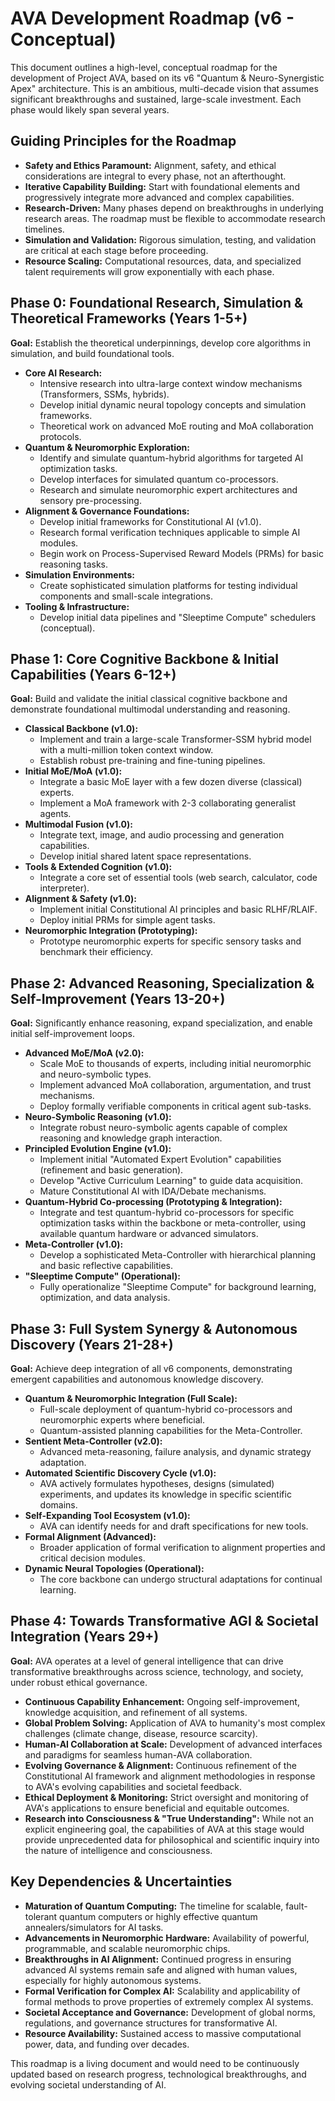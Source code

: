 # AVA Development Roadmap (v6 - Conceptual)

This document outlines a high-level, conceptual roadmap for the development of Project AVA, based on its v6 "Quantum & Neuro-Synergistic Apex" architecture. This is an ambitious, multi-decade vision that assumes significant breakthroughs and sustained, large-scale investment. Each phase would likely span several years.

## Guiding Principles for the Roadmap

* **Safety and Ethics Paramount:** Alignment, safety, and ethical considerations are integral to every phase, not an afterthought.
* **Iterative Capability Building:** Start with foundational elements and progressively integrate more advanced and complex capabilities.
* **Research-Driven:** Many phases depend on breakthroughs in underlying research areas. The roadmap must be flexible to accommodate research timelines.
* **Simulation and Validation:** Rigorous simulation, testing, and validation are critical at each stage before proceeding.
* **Resource Scaling:** Computational resources, data, and specialized talent requirements will grow exponentially with each phase.

## Phase 0: Foundational Research, Simulation & Theoretical Frameworks (Years 1-5+)

**Goal:** Establish the theoretical underpinnings, develop core algorithms in simulation, and build foundational tools.

* **Core AI Research:**
    * Intensive research into ultra-large context window mechanisms (Transformers, SSMs, hybrids).
    * Develop initial dynamic neural topology concepts and simulation frameworks.
    * Theoretical work on advanced MoE routing and MoA collaboration protocols.
* **Quantum & Neuromorphic Exploration:**
    * Identify and simulate quantum-hybrid algorithms for targeted AI optimization tasks.
    * Develop interfaces for simulated quantum co-processors.
    * Research and simulate neuromorphic expert architectures and sensory pre-processing.
* **Alignment & Governance Foundations:**
    * Develop initial frameworks for Constitutional AI (v1.0).
    * Research formal verification techniques applicable to simple AI modules.
    * Begin work on Process-Supervised Reward Models (PRMs) for basic reasoning tasks.
* **Simulation Environments:**
    * Create sophisticated simulation platforms for testing individual components and small-scale integrations.
* **Tooling & Infrastructure:**
    * Develop initial data pipelines and "Sleeptime Compute" schedulers (conceptual).

## Phase 1: Core Cognitive Backbone & Initial Capabilities (Years 6-12+)

**Goal:** Build and validate the initial classical cognitive backbone and demonstrate foundational multimodal understanding and reasoning.

* **Classical Backbone (v1.0):**
    * Implement and train a large-scale Transformer-SSM hybrid model with a multi-million token context window.
    * Establish robust pre-training and fine-tuning pipelines.
* **Initial MoE/MoA (v1.0):**
    * Integrate a basic MoE layer with a few dozen diverse (classical) experts.
    * Implement a MoA framework with 2-3 collaborating generalist agents.
* **Multimodal Fusion (v1.0):**
    * Integrate text, image, and audio processing and generation capabilities.
    * Develop initial shared latent space representations.
* **Tools & Extended Cognition (v1.0):**
    * Integrate a core set of essential tools (web search, calculator, code interpreter).
* **Alignment & Safety (v1.0):**
    * Implement initial Constitutional AI principles and basic RLHF/RLAIF.
    * Deploy initial PRMs for simple agent tasks.
* **Neuromorphic Integration (Prototyping):**
    * Prototype neuromorphic experts for specific sensory tasks and benchmark their efficiency.

## Phase 2: Advanced Reasoning, Specialization & Self-Improvement (Years 13-20+)

**Goal:** Significantly enhance reasoning, expand specialization, and enable initial self-improvement loops.

* **Advanced MoE/MoA (v2.0):**
    * Scale MoE to thousands of experts, including initial neuromorphic and neuro-symbolic types.
    * Implement advanced MoA collaboration, argumentation, and trust mechanisms.
    * Deploy formally verifiable components in critical agent sub-tasks.
* **Neuro-Symbolic Reasoning (v1.0):**
    * Integrate robust neuro-symbolic agents capable of complex reasoning and knowledge graph interaction.
* **Principled Evolution Engine (v1.0):**
    * Implement initial "Automated Expert Evolution" capabilities (refinement and basic generation).
    * Develop "Active Curriculum Learning" to guide data acquisition.
    * Mature Constitutional AI with IDA/Debate mechanisms.
* **Quantum-Hybrid Co-processing (Prototyping & Integration):**
    * Integrate and test quantum-hybrid co-processors for specific optimization tasks within the backbone or meta-controller, using available quantum hardware or advanced simulators.
* **Meta-Controller (v1.0):**
    * Develop a sophisticated Meta-Controller with hierarchical planning and basic reflective capabilities.
* **"Sleeptime Compute" (Operational):**
    * Fully operationalize "Sleeptime Compute" for background learning, optimization, and data analysis.

## Phase 3: Full System Synergy & Autonomous Discovery (Years 21-28+)

**Goal:** Achieve deep integration of all v6 components, demonstrating emergent capabilities and autonomous knowledge discovery.

* **Quantum & Neuromorphic Integration (Full Scale):**
    * Full-scale deployment of quantum-hybrid co-processors and neuromorphic experts where beneficial.
    * Quantum-assisted planning capabilities for the Meta-Controller.
* **Sentient Meta-Controller (v2.0):**
    * Advanced meta-reasoning, failure analysis, and dynamic strategy adaptation.
* **Automated Scientific Discovery Cycle (v1.0):**
    * AVA actively formulates hypotheses, designs (simulated) experiments, and updates its knowledge in specific scientific domains.
* **Self-Expanding Tool Ecosystem (v1.0):**
    * AVA can identify needs for and draft specifications for new tools.
* **Formal Alignment (Advanced):**
    * Broader application of formal verification to alignment properties and critical decision modules.
* **Dynamic Neural Topologies (Operational):**
    * The core backbone can undergo structural adaptations for continual learning.

## Phase 4: Towards Transformative AGI & Societal Integration (Years 29+)

**Goal:** AVA operates at a level of general intelligence that can drive transformative breakthroughs across science, technology, and society, under robust ethical governance.

* **Continuous Capability Enhancement:** Ongoing self-improvement, knowledge acquisition, and refinement of all systems.
* **Global Problem Solving:** Application of AVA to humanity's most complex challenges (climate change, disease, resource scarcity).
* **Human-AI Collaboration at Scale:** Development of advanced interfaces and paradigms for seamless human-AVA collaboration.
* **Evolving Governance & Alignment:** Continuous refinement of the Constitutional AI framework and alignment methodologies in response to AVA's evolving capabilities and societal feedback.
* **Ethical Deployment & Monitoring:** Strict oversight and monitoring of AVA's applications to ensure beneficial and equitable outcomes.
* **Research into Consciousness & "True Understanding":** While not an explicit engineering goal, the capabilities of AVA at this stage would provide unprecedented data for philosophical and scientific inquiry into the nature of intelligence and consciousness.

## Key Dependencies & Uncertainties

* **Maturation of Quantum Computing:** The timeline for scalable, fault-tolerant quantum computers or highly effective quantum annealers/simulators for AI tasks.
* **Advancements in Neuromorphic Hardware:** Availability of powerful, programmable, and scalable neuromorphic chips.
* **Breakthroughs in AI Alignment:** Continued progress in ensuring advanced AI systems remain safe and aligned with human values, especially for highly autonomous systems.
* **Formal Verification for Complex AI:** Scalability and applicability of formal methods to prove properties of extremely complex AI systems.
* **Societal Acceptance and Governance:** Development of global norms, regulations, and governance structures for transformative AI.
* **Resource Availability:** Sustained access to massive computational power, data, and funding over decades.

This roadmap is a living document and would need to be continuously updated based on research progress, technological breakthroughs, and evolving societal understanding of AI.
